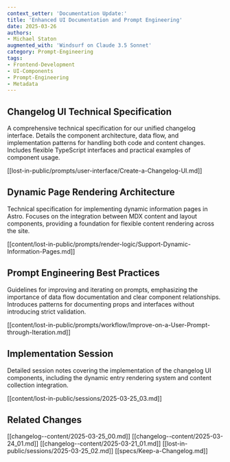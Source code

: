 ```yaml
---
context_setter: 'Documentation Update:'
title: 'Enhanced UI Documentation and Prompt Engineering'
date: 2025-03-26
authors: 
- Michael Staton
augmented_with: 'Windsurf on Claude 3.5 Sonnet'
category: Prompt-Engineering
tags:
- Frontend-Development
- UI-Components
- Prompt-Engineering
- Metadata
---
```


## Changelog UI Technical Specification
A comprehensive technical specification for our unified changelog interface. Details the component architecture, data flow, and implementation patterns for handling both code and content changes. Includes flexible TypeScript interfaces and practical examples of component usage.

[[lost-in-public/prompts/user-interface/Create-a-Changelog-UI.md]]

## Dynamic Page Rendering Architecture
Technical specification for implementing dynamic information pages in Astro. Focuses on the integration between MDX content and layout components, providing a foundation for flexible content rendering across the site.

[[content/lost-in-public/prompts/render-logic/Support-Dynamic-Information-Pages.md]]

## Prompt Engineering Best Practices
Guidelines for improving and iterating on prompts, emphasizing the importance of data flow documentation and clear component relationships. Introduces patterns for documenting props and interfaces without introducing strict validation.

[[content/lost-in-public/prompts/workflow/Improve-on-a-User-Prompt-through-Iteration.md]]

## Implementation Session
Detailed session notes covering the implementation of the changelog UI components, including the dynamic entry rendering system and content collection integration.

[[content/lost-in-public/sessions/2025-03-25_03.md]]

## Related Changes
[[changelog--content/2025-03-25_00.md]]
[[changelog--content/2025-03-24_01.md]]
[[changelog--content/2025-03-21_01.md]]
[[lost-in-public/sessions/2025-03-25_02.md]]
[[specs/Keep-a-Changelog.md]]
